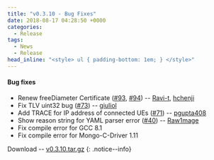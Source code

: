 ```yaml
---
title: "v0.3.10 - Bug Fixes"
date: 2018-08-17 04:28:50 +0000
categories:
  - Release
tags:
  - News
  - Release
head_inline: "<style> ul { padding-bottom: 1em; } </style>"
---
```


#### Bug fixes
  - Renew freeDiameter Certificate ([#93](https://github.com/open5gs/nextepc/issues/93), [#94](https://github.com/open5gs/nextepc/issues/94)) -- [Ravi-t](https://github.com/Ravi-t), [hchenji](https://github.com/hchenji)
  - Fix TLV uint32 bug ([#73](https://github.com/open5gs/nextepc/pull/73)) -- [giuliol](https://github.com/giuliol)
  - Add TRACE for IP address of connected UEs ([#71](https://github.com/open5gs/nextepc/issues/71)) -- [pgupta408](https://github.com/Ravi-t)
  - Show reason string for YAML parser error ([#40](https://github.com/open5gs/nextepc/issues/40)) -- [Raw1mage](https://github.com/Raw1mage)
  - Fix compile error for GCC 8.1
  - Fix compile error for Mongo-C-Driver 1.11

Download -- [v0.3.10.tar.gz](https://github.com/open5gs/nextepc/archive/v0.3.10.tar.gz)
{: .notice--info}
